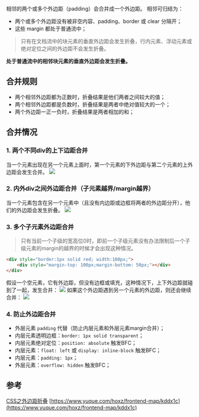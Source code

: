 相邻的两个或多个外边距（padding）会合并成一个外边距。
相邻可归结为：

- 两个或多个外边距没有被非空内容、padding、border 或 clear 分隔开；
- 这些 margin 都处于普通流中；
> 只有在文档流中的块元素的垂直外边距会发生折叠，行内元素、浮动元素或绝对定位之间的外边距不会发生折叠。


**处于普通流中的相邻块元素的垂直外边距会发生折叠。**

## 合并规则

- 两个相邻外边距都为正数时，折叠结果是他们两者之间较大的值；
- 两个相邻外边距都是负数时，折叠结果是两者中绝对值较大的一个；
- 两个外边距一正一负时，折叠结果是两者相加的和；

## 合并情况
### 1. 两个不同div的上下边距合并
当一个元素出现在另一个元素上面时，第一个元素的下外边距与第二个元素的上外边距会发生合并。
![](https://cdn.nlark.com/yuque/0/2019/gif/282785/1552285449837-3eca28f0-ac7e-435c-912f-de7d9b6f5760.gif#align=left&display=inline&height=309&originHeight=309&originWidth=504&status=done&style=none&width=504)
### 2. 内外div之间外边距合并（子元素越界/margin越界）
当一个元素包含在另一个元素中（且没有内边距或边框将两者的外边距分开），他们的外边距会发生折叠。
![](https://cdn.nlark.com/yuque/0/2019/gif/282785/1552285467932-597e8fdd-7b2c-4b24-804e-f4f079045869.gif#align=left&display=inline&height=195&originHeight=195&originWidth=504&status=done&style=none&width=504)
### 3. 多个子元素外边距合并
> 只有当前一个子级的宽高位0时，即前一个子级元素没有办法限制后一个子级元素的margin的越界的时候才会出现这种情况。

```html
<div style="border:1px solid red; width:100px;">
    <div style="margin-top: 100px;margin-bottom: 50px;"></div>
</div>
```
假设一个空元素，它有外边距，但没有边框或填充，这种情况下，上下外边距就碰到了一起，发生合并：
![](https://cdn.nlark.com/yuque/0/2019/gif/282785/1552285495934-52d8c276-c723-46d9-96b3-5a744dacb78e.gif#align=left&display=inline&height=92&originHeight=92&originWidth=504&status=done&style=none&width=504)
如果这个外边距遇到另一个元素的外边距，则还会继续合并：
![](https://cdn.nlark.com/yuque/0/2019/gif/282785/1552285510175-69cf75e3-bd5a-4e7e-95fc-84f582853164.gif#align=left&display=inline&height=122&originHeight=122&originWidth=504&status=done&style=none&width=504)
### 4. 防止外边距合并

- 外层元素 `padding` 代替（防止内层元素和外层元素margin合并）；
- 内层元素透明边框：`border: 1px solid transparent`；
- 内层元素绝对定位：`position: absolute` 触发BFC；
- 内层元素：`float: left` 或 `display: inline-block` 触发BFC；
- 内层元素：`padding: 1px`；
- 外层元素：`overflow: hidden` 触发BFC；

## 参考
[CSS之外边距折叠](https://www.cnblogs.com/syfwhu/p/5367093.html)
[https://www.yuque.com/hoxz/frontend-map/kddx1c](https://www.yuque.com/hoxz/frontend-map/kddx1c)

